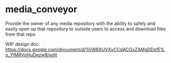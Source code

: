 # media_conveyor
Provide the owner of any media repository with the ability to safely and easily open up that repository to outside users to access and download files from that repo

WIP design doc: https://docs.google.com/document/d/1iVi86XUVXvCCdACGxZAMgDDsfE1Lo_YIMRVpHuDezw8/edit
